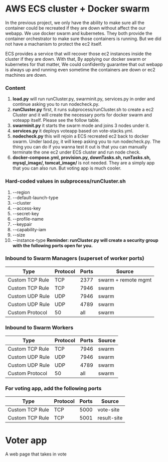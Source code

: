 # AWS ECS cluster + Docker swarm
In the previous project, we only have the ability to make sure all the container could be recreated if they are down without affect the our webapp. We use docker swarm and kubernetes. They both provide the container orchestrator to make sure those containers is running. But we did not have a machanism to protect the ec2 itself.

ECS provides a service that will recover those ec2 instances inside the cluster if they are down. With that, By applying our docker swarm or kubernetes for that matter, We could confidently guarantee that out webapp is always up and running even sometime the containers are down or ec2 machines are down.

### Content
1. **load.py** will run runCluster.py, swarminit.py, services.py in order and continue asking you to run nodecheck.py.
2. **runCluster.py** first, it runs subprocess/runCluster.sh to create a ec2 Cluster and it will create the necessary ports for docker swarm and voteapp itself. Please see the follow table. 
3. **swarminit.py** it starts the swarm mode and joins 3 nodes under it.
4. **services.py** it deploys voteapp based on vote-stacks.yml. 
5. **nodecheck.py** this will rejoin a ECS recreated ec2 back to docker swarm. Under laod.py, it will keep asking you to run nodecheck.py. The thing you can do if you wanna test it out is that you can manually terminate the one ec2 under ECS cluster and run node check.
6. **docker-compose.yml, provision.py, downTasks.sh, runTasks.sh, mysql_image/, tomcat_image/** is not needed. They are a simply app that you can also run. But voting app is much cooler.


### Hard-coded values in subprocess/runCluster.sh
1. --region
2. --default-launch-type
3. --cluster
4. --access-key
5. --secret-key
6. --profile-name
7. --keypair
8. --capability-iam
9. --size
10. --instance-type
**Reminder: runCluster.py will create a security group with the following ports open for you.**


### Inbound to Swarm Managers (superset of worker ports)
|Type|Protocol|Ports|Source|
|----|--------|-----|------|
|Custom TCP Rule|TCP|2377|swarm + remote mgmt|
|Custom TCP Rule|TCP|7946|swarm|
|Custom UDP Rule|UDP|7946|swarm|
|Custom UDP Rule|UDP|4789|swarm|
|Custom Protocol|50|all|swarm|


### Inbound to Swarm Workers
|Type|Protocol|Ports|Source|
|----|--------|-----|------|
|Custom TCP Rule|TCP|7946|swarm|
|Custom UDP Rule|UDP|7946|swarm|
|Custom UDP Rule|UDP|4789|swarm|
|Custom Protocol|50|all|swarm|


### For voting app, add the following ports
|Type|Protocol|Ports|Source|
|----|--------|-----|------|
|Custom TCP Rule|TCP|5000|vote-site|
|Custom TCP Rule|TCP|5001|result-site|

# Voter app
A web page that takes in vote

